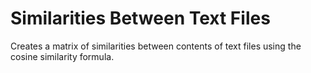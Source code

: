 # Similarities Between Text Files
 Creates a matrix of similarities between contents of text files using the cosine similarity formula. 
